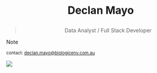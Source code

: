 <a name="top"></a>

# <p align="center">Declan Mayo</p>
><p align="center">Data Analyst / Full Stack Developer</p>  

> [!NOTE]
> <sup> contact: declan.mayo@biologicenv.com.au </sup>

<a href='https://biologicenv.com.au/)' target='_blank'> <img src='https://distl.com.au/wp-content/uploads/2023/05/651658152295211.631b4c634a31d.jpg' /> </a>
